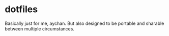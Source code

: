 dotfiles
========

Basically just for me, aychan. But also designed to be portable and sharable between multiple circumstances.
